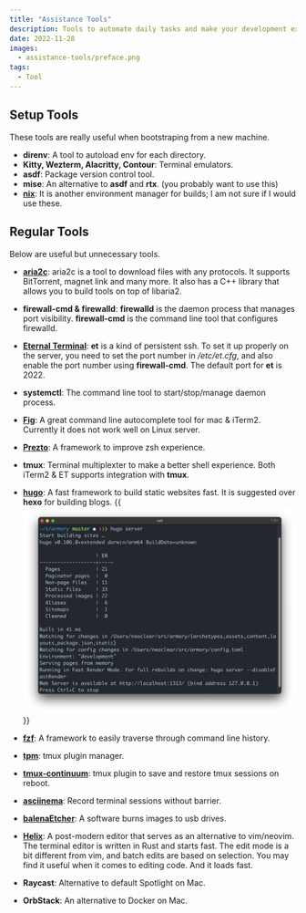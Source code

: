 ```yaml
---
title: "Assistance Tools"
description: Tools to automate daily tasks and make your development experience better. Keep an entry in the blog for caching
date: 2022-11-28
images:
  - assistance-tools/preface.png
tags:
  - Tool
---
```


<!-- Linter is getting confused about the asterisks in cron syntax -->
<!-- markdownlint-disable MD037 -->

## Setup Tools
These tools are really useful when bootstraping from a new machine.

+ **direnv**: A tool to autoload env for each directory.
+ **Kitty, Wezterm, Alacritty, Contour**: Terminal emulators.
+ **asdf**: Package version control tool.
+ **mise**: An alternative to **asdf** and **rtx**. (you probably want to use
  this)
+ [**nix**](https://determinate.systems/posts/determinate-nix-installer/): It is
  another environment manager for builds; I am not sure if I would use these.

## Regular Tools
Below are useful but unnecessary tools.

+ [**aria2c**](https://aria2.github.io/): aria2c is a tool to download files
  with any protocols. It supports BitTorrent, magnet link and many more. It also
  has a C++ library that allows you to build tools on top of libaria2.

+ **firewall-cmd & firewalld**: **firewalld** is the daemon process that manages
  port visibility. **firewall-cmd** is the command line tool that configures
  firewalld.

+ [**Eternal Terminal**](https://eternalterminal.dev/): **et** is a kind of
  persistent ssh. To set it up properly on the server, you need to set the port
  number in _/etc/et.cfg_, and also enable the port number using
  **firewall-cmd**. The default port for **et** is 2022.

+ **systemctl**: The command line tool to start/stop/manage daemon process.

+ [**Fig**](https://fig.io/): A great command line autocomplete tool for mac &
  iTerm2. Currently it does not work well on Linux server.

+ [**Prezto**](https://github.com/sorin-ionescu/prezto): A framework to improve
  zsh experience.

+ **tmux**: Terminal multiplexter to make a better shell experience. Both iTerm2
  & ET supports integration with **tmux**.

+ [**hugo**](https://gohugo.io/): A fast framework to build static websites
  fast. It is suggested over **hexo** for building blogs.
  {{<img src="hugo.png" alt="hugo server" caption="Hugo local server">}}

+ [**fzf**](https://github.com/junegunn/fzf): A framework to easily traverse
  through command line history.

+ [**tpm**](https://github.com/tmux-plugins/tpm): tmux plugin manager.

+ [**tmux-continuum**](https://github.com/tmux-plugins/tmux-continuum): tmux
  plugin to save and restore tmux sessions on reboot.

+ [**asciinema**](https://asciinema.org/): Record terminal sessions without
  barrier.

+ [**balenaEtcher**](https://www.balena.io/etcher/): A software burns images to
  usb drives.

+ [**Helix**](https://helix-editor.com/): A post-modern editor that serves as an
  alternative to vim/neovim. The terminal editor is written in Rust and starts
  fast. The edit mode is a bit different from vim, and batch edits are based on
  selection. You may find it useful when it comes to editing code. And it loads
  fast.

+ **Raycast**: Alternative to default Spotlight on Mac.

+ **OrbStack**: An alternative to Docker on Mac.
